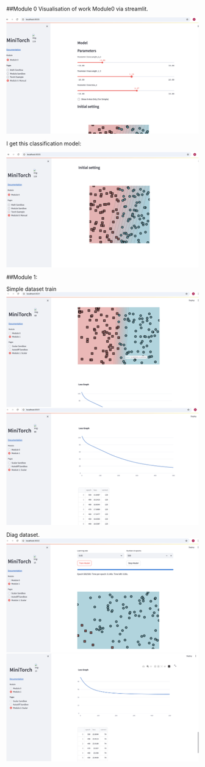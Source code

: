 ##Module 0
Visualisation of work Module0 via streamlit.


![Alt text](module0_params.png?raw=true "parameters setting")

I get this classification model:

![Alt text](module0.png?raw=true "parameters setting")


##Module 1:

Simple dataset train
![Alt text](module1_simple.png?raw=true "parameters setting")
![Alt text](log_module1_simple.png?raw=true "parameters setting")

Diag dataset.
![Alt text](module1_diag.png?raw=true "parameters setting")
![Alt text](log_module1_diag.png?raw=true "parameters setting")
